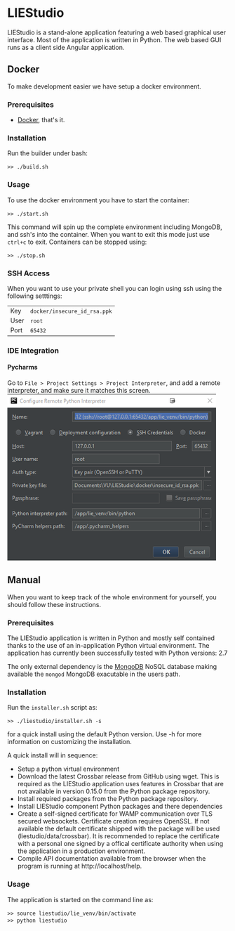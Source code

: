 # LIEStudio

LIEStudio is a stand-alone application featuring a web based graphical user interface.
Most of the application is written in Python. The web based GUI runs as a client side
Angular application.
    
## Docker
To make development easier we have setup a docker environment.

### Prerequisites

 * [Docker](https://www.docker.com/), that's it.

### Installation
Run the builder under bash:

    >> ./build.sh

### Usage
To use the docker environment you have to start the container:

    >> ./start.sh

This command will spin up the complete environment including MongoDB, and ssh's into the 
container. When you want to exit this mode just use `ctrl+c` to exit. Containers can be
stopped using:

    >> ./stop.sh

### SSH Access
When you want to use your private shell you can login using ssh using the following setttings:

|         |                              |
|---------|------------------------------|
| Key     | `docker/insecure_id_rsa.ppk` |
| User    | `root`                       |
| Port    | `65432`                      |

### IDE Integration

#### Pycharms
Go to `File > Project Settings > Project Interpreter`, and add a remote interpreter,
and make sure it matches this screen.
![Configuration settings](docs/img/pycharm-config.png)

## Manual
When you want to keep track of the whole environment for yourself, you should follow these
instructions.

### Prerequisites
The LIEStudio application is written in Python and mostly self contained thanks to the
use of an in-application Python virtual environment.
The application has currently been successfully tested with Python versions: 2.7

The only external dependency is the [MongoDB](https://www.mongodb.com) NoSQL database
making available the `mongod` MongoDB exacutable in the users path.

### Installation
Run the `installer.sh` script as:

    >> ./liestudio/installer.sh -s

for a quick install using the default Python version. Use -h for more information on
customizing the installation.

A quick install will in sequence:

* Setup a python virtual environment
* Download the latest Crossbar release from GitHub using wget. This is required as the
  LIEStudio application uses features in Crossbar that are not available in version
  0.15.0 from the Python package repository.
* Install required packages from the Python package repository.
* Install LIEStudio component Python packages and there dependencies
* Create a self-signed certificate for WAMP communication over TLS secured websockets.
  Certificate creation requires OpenSSL. If not available the default certificate
  shipped with the package will be used (liestudio/data/crossbar).
  It is recommended to replace the certificate with a personal one signed by a offical
  certificate authority when using the application in a production environment.
* Compile API documentation available from the browser when the program is running at
  http://localhost/help.
  
### Usage
The application is started on the command line as:

    >> source liestudio/lie_venv/bin/activate
    >> python liestudio